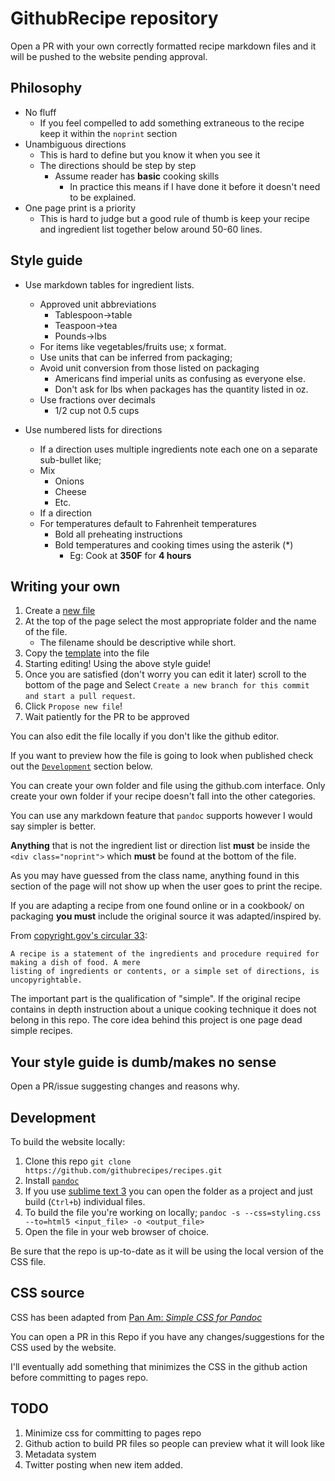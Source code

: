 # GithubRecipe repository

Open a PR with your own correctly formatted recipe markdown files and it will be pushed to the website pending approval.

## Philosophy

- No fluff
    + If you feel compelled to add something extraneous to the recipe keep it within the `noprint` section
- Unambiguous directions
    + This is hard to define but you know it when you see it
    + The directions should be step by step
        * Assume reader has **basic** cooking skills
            - In practice this means if I have done it before it doesn't need to be explained. 
- One page print is a priority
    + This is hard to judge but a good rule of thumb is keep your recipe and ingredient list together below around 50-60 lines.

## Style guide

- Use markdown tables for ingredient lists.
    + Approved unit abbreviations
        * Tablespoon->table
        * Teaspoon->tea
        * Pounds->lbs
    + For items like vegetables/fruits use; <number>x format.
    + Use units that can be inferred from packaging;
    + Avoid unit conversion from those listed on packaging
        * Americans find imperial units as confusing as everyone else.
        * Don't ask for lbs when packages has the quantity listed in oz.
    + Use fractions over decimals
        * 1/2 cup not 0.5 cups

- Use numbered lists for directions
    + If a direction uses multiple ingredients note each one on a separate sub-bullet like;
    + Mix
        * Onions
        * Cheese
        * Etc.
    + If a direction 
    + For temperatures default to Fahrenheit temperatures
        * Bold all preheating instructions
        * Bold temperatures and cooking times using the asterik (\*)
            * Eg: Cook at **350F** for **4 hours**


## Writing your own
1. Create a [new file](https://github.com/githubrecipes/recipes/new/main)
2. At the top of the page select the most appropriate folder and the name of the file.
    - The filename should be descriptive while short.
3. Copy the [template](https://raw.githubusercontent.com/githubrecipes/recipes/main/template.md) into the file
4. Starting editing! Using the above style guide!
5. Once you are satisfied (don't worry you can edit it later) scroll to the bottom of the page and Select `Create a new branch for this commit and start a pull request`.
6. Click `Propose new file`!
7. Wait patiently for the PR to be approved

You can also edit the file locally if you don't like the github editor. 

If you want to preview how the file is going to look when published check out the [`Development`](#Development) section below.

You can create your own folder and file using the github.com interface. Only create your own folder if your recipe doesn't fall into the other categories.

You can use any markdown feature that `pandoc` supports however I would say simpler is better.

**Anything** that is not the ingredient list or direction list **must** be inside the `<div class="noprint">` which **must** be found at the bottom of the file.

As you may have guessed from the class name, anything found in this section of the page will not show up when the user goes to print the recipe.

If you are adapting a recipe from one found online or in a cookbook/ on packaging **you must** include the original source it was adapted/inspired by.

From [copyright.gov's circular 33](https://www.copyright.gov/circs/circ33.pdf):
```
A recipe is a statement of the ingredients and procedure required for making a dish of food. A mere
listing of ingredients or contents, or a simple set of directions, is uncopyrightable.
```

The important part is the qualification of "simple". If the original recipe contains in depth instruction about a unique cooking technique it does not belong in this repo. The core idea behind this project is one page dead simple recipes.


## Your style guide is dumb/makes no sense
Open a PR/issue suggesting changes and reasons why.


## Development
To build the website locally:
1. Clone this repo
    `git clone https://github.com/githubrecipes/recipes.git`
2. Install [`pandoc`](https://pandoc.org/installing.html)
3. If you use [sublime text 3](https://www.sublimetext.com/3) you can open the folder as a project and just build (`Ctrl+b`) individual files.
4. To build the file you're working on locally;
    `pandoc -s --css=styling.css --to=html5 <input_file> -o <output_file>`
5. Open the file in your web browser of choice.

Be sure that the repo is up-to-date as it will be using the local version of the CSS file.

## CSS source
CSS has been adapted from [Pan Am: *Simple CSS for Pandoc*](https://benjam.info/panam/)

You can open a PR in this Repo if you have any changes/suggestions for the CSS used by the website.

I'll eventually add something that minimizes the CSS in the github action before committing to pages repo.

## TODO
1. Minimize css for committing to pages repo
2. Github action to build PR files so people can preview what it will look like
3. Metadata system
4. Twitter posting when new item added.
